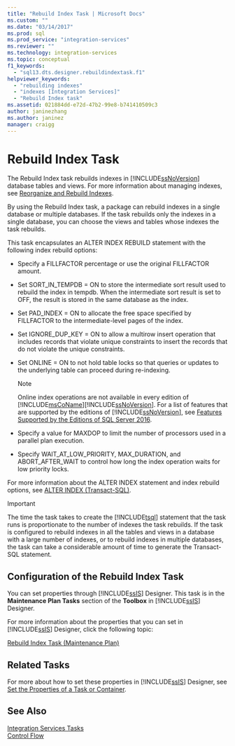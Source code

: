 ```yaml
---
title: "Rebuild Index Task | Microsoft Docs"
ms.custom: ""
ms.date: "03/14/2017"
ms.prod: sql
ms.prod_service: "integration-services"
ms.reviewer: ""
ms.technology: integration-services
ms.topic: conceptual
f1_keywords: 
  - "sql13.dts.designer.rebuildindextask.f1"
helpviewer_keywords: 
  - "rebuilding indexes"
  - "indexes [Integration Services]"
  - "Rebuild Index task"
ms.assetid: 021884dd-e72d-47b2-99e8-b741410509c3
author: janinezhang
ms.author: janinez
manager: craigg
---
```

# Rebuild Index Task
  The Rebuild Index task rebuilds indexes in [!INCLUDE[ssNoVersion](../../includes/ssnoversion-md.md)] database tables and views. For more information about managing indexes, see [Reorganize and Rebuild Indexes](../../relational-databases/indexes/reorganize-and-rebuild-indexes.md).  
  
 By using the Rebuild Index task, a package can rebuild indexes in a single database or multiple databases. If the task rebuilds only the indexes in a single database, you can choose the views and tables whose indexes the task rebuilds.  
  
 This task encapsulates an ALTER INDEX REBUILD statement with the following index rebuild options:  
  
-   Specify a FILLFACTOR percentage or use the original FILLFACTOR amount.  
  
-   Set SORT_IN_TEMPDB = ON to store the intermediate sort result used to rebuild the index in tempdb. When the intermediate sort result is set to OFF, the result is stored in the same database as the index.  
  
-   Set PAD_INDEX = ON to allocate the free space specified by FILLFACTOR to the intermediate-level pages of the index.  
  
-   Set IGNORE_DUP_KEY = ON to allow a multirow insert operation that includes records that violate unique constraints to insert the records that do not violate the unique constraints.  
  
-   Set ONLINE = ON to not hold table locks so that queries or updates to the underlying table can proceed during re-indexing.  
  
    > [!NOTE]  
    >  Online index operations are not available in every edition of [!INCLUDE[msCoName](../../includes/msconame-md.md)][!INCLUDE[ssNoVersion](../../includes/ssnoversion-md.md)]. For a list of features that are supported by the editions of [!INCLUDE[ssNoVersion](../../includes/ssnoversion-md.md)], see [Features Supported by the Editions of SQL Server 2016](~/sql-server/editions-and-supported-features-for-sql-server-2016.md).  
  
-   Specify a value for MAXDOP to limit the number of processors used in a parallel plan execution.  
  
-   Specify WAIT_AT_LOW_PRIORITY, MAX_DURATION, and ABORT_AFTER_WAIT to control how long the index operation waits for low priority locks.  
  
 For more information about the ALTER INDEX statement and index rebuild options, see [ALTER INDEX &#40;Transact-SQL&#41;](../../t-sql/statements/alter-index-transact-sql.md).  
  
> [!IMPORTANT]  
>  The time the task takes to create the [!INCLUDE[tsql](../../includes/tsql-md.md)] statement that the task runs is proportionate to the number of indexes the task rebuilds. If the task is configured to rebuild indexes in all the tables and views in a database with a large number of indexes, or to rebuild indexes in multiple databases, the task can take a considerable amount of time to generate the Transact-SQL statement.  
  
## Configuration of the Rebuild Index Task  
 You can set properties through [!INCLUDE[ssIS](../../includes/ssis-md.md)] Designer. This task is in the **Maintenance Plan Tasks** section of the **Toolbox** in [!INCLUDE[ssIS](../../includes/ssis-md.md)] Designer.  
  
 For more information about the properties that you can set in [!INCLUDE[ssIS](../../includes/ssis-md.md)] Designer, click the following topic:  
  
 [Rebuild Index Task &#40;Maintenance Plan&#41;](../../relational-databases/maintenance-plans/rebuild-index-task-maintenance-plan.md)  
  
## Related Tasks  
 For more about how to set these properties in [!INCLUDE[ssIS](../../includes/ssis-md.md)] Designer, see [Set the Properties of a Task or Container](https://msdn.microsoft.com/library/52d47ca4-fb8c-493d-8b2b-48bb269f859b).  
  
## See Also  
 [Integration Services Tasks](../../integration-services/control-flow/integration-services-tasks.md)   
 [Control Flow](../../integration-services/control-flow/control-flow.md)  
  
  
